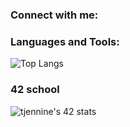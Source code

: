 ### Connect with me:


### Languages and Tools:

![Top Langs](https://github-readme-stats.vercel.app/api/top-langs/?username=mamboojamboo&layout=compact)

### 42 school

![tjennine's 42 stats](https://badge42.herokuapp.com/api/stats/tjennine?privacyEmail=true&cursus=42%20cursus)